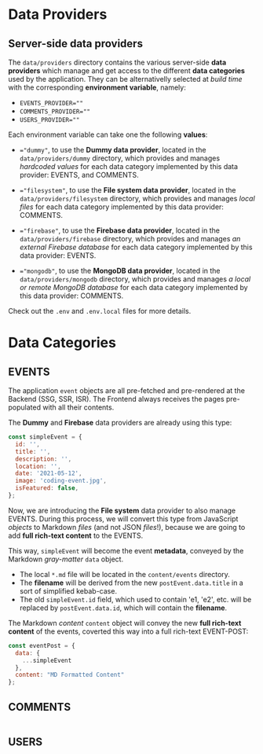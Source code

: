 # Data Providers

## Server-side data providers

The `data/providers` directory contains the various server-side **data providers** which manage and get access to the different **data categories** used by the application. They can be alternativelly selected at _build time_ with the corresponding **environment variable**, namely:

- `EVENTS_PROVIDER=""`
- `COMMENTS_PROVIDER=""`
- `USERS_PROVIDER=""`

Each environment variable can take one the following **values**:

- `="dummy"`, to use the **Dummy data provider**, located in the `data/providers/dummy` directory, which provides and manages _hardcoded values_ for each data category implemented by this data provider: EVENTS, and COMMENTS.

- `="filesystem"`, to use the **File system data provider**, located in the `data/providers/filesystem` directory, which provides and manages _local files_ for each data category implemented by this data provider: COMMENTS.

- `="firebase"`, to use the **Firebase data provider**, located in the `data/providers/firebase` directory, which provides and manages _an external Firebase database_ for each data category implemented by this data provider: EVENTS.

- `="mongodb"`, to use the **MongoDB data provider**, located in the `data/providers/mongodb` directory, which provides and manages _a local or remote MongoDB database_ for each data category implemented by this data provider: COMMENTS.

Check out the `.env` and `.env.local` files for more details.

# Data Categories

## EVENTS

The application `event` objects are all pre-fetched and pre-rendered at the Backend (SSG, SSR, ISR). The Frontend always receives the pages pre-populated with all their contents.

The **Dummy** and **Firebase** data providers are already using this type:

```js
const simpleEvent = {
  id: '',
  title: '',
  description: '',
  location: '',
  date: '2021-05-12',
  image: 'coding-event.jpg',
  isFeatured: false,
};
```

Now, we are introducing the **File system** data provider to also manage EVENTS. During this process, we will convert this type from JavaScript *objects* to Markdown *files* (and not JSON *files*!), because we are going to add **full rich-text content** to the EVENTS.

This way, `simpleEvent` will become the event **metadata**, conveyed by the Markdown *gray-matter* `data` object.

- The local `*.md` file will be located in the `content/events` directory.
- The **filename** will be derived from the new `postEvent.data.title` in a sort of simplified kebab-case.
- The old `simpleEvent.id` field, which used to contain 'e1, 'e2', etc. will be replaced by `postEvent.data.id`, which will contain the **filename**.

The Markdown *content* `content` object will convey the new **full rich-text content** of the events, coverted this way into a full rich-text EVENT-POST:

```js
const eventPost = {
  data: { 
    ...simpleEvent
  },
  content: "MD Formatted Content"
};
```

## COMMENTS

```js
```

## USERS

```js
```
